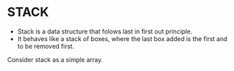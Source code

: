 # STACK

- Stack is a data structure that folows last in first out principle.
- It behaves like a stack of boxes, where the last box added is the first and to be removed first.

Consider stack as a simple array.
